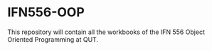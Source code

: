 # IFN556-OOP

This repository will contain all the workbooks of the IFN 556 Object Oriented Programming at QUT.
